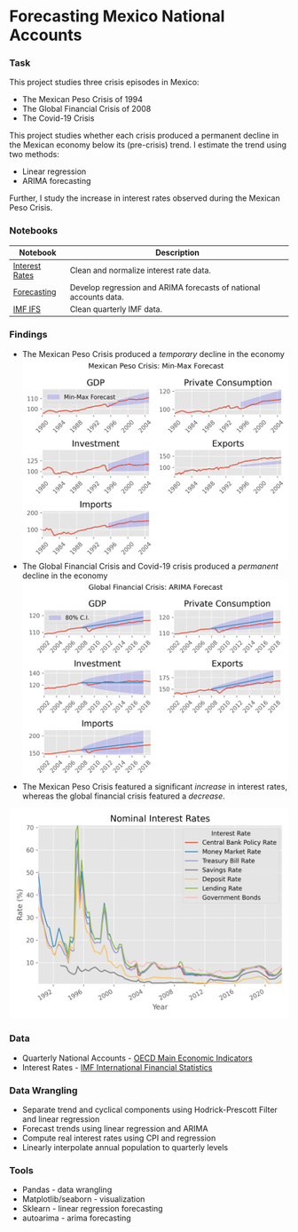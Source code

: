 # Forecasting Mexico National Accounts
### Task
This project studies three crisis episodes in Mexico:
- The Mexican Peso Crisis of 1994
- The Global Financial Crisis of 2008
- The Covid-19 Crisis

This project studies whether each crisis produced a permanent decline in the Mexican economy below its (pre-crisis) trend. I estimate the trend using two methods:
- Linear regression
- ARIMA forecasting

Further, I study the increase in interest rates observed during the Mexican Peso Crisis.

### Notebooks
| Notebook                                              | Description                                                       |
| ----------------------------------------------------- | ----------------------------------------------------------------- |
| [Interest Rates](./notebooks/01_interest_rates.ipynb) | Clean and normalize interest rate data.                           |
| [Forecasting](./notebooks/02_forecasting.ipynb)       | Develop regression and ARIMA forecasts of national accounts data. |
| [IMF IFS](./notebooks/02_imf_ifs.ipynb)               | Clean quarterly IMF data.                                         |

### Findings
- The Mexican Peso Crisis produced a *temporary* decline in the economy
![blah](./fig/mpc_regression.png)
- The Global Financial Crisis and Covid-19 crisis produced a *permanent* decline in the economy
![blah](./fig/gfc_arima.png)
- The Mexican Peso Crisis featured a significant *increase* in interest rates, whereas the global financial crisis featured a *decrease*.

![blah](./fig/nominal_rates.png)

### Data
- Quarterly National Accounts - [OECD Main Economic Indicators](https://www.oecd.org/sdd/oecdmaineconomicindicatorsmei.htm)
- Interest Rates - [IMF International Financial Statistics](https://data.imf.org/?sk=4c514d48-b6ba-49ed-8ab9-52b0c1a0179b)

### Data Wrangling
- Separate trend and cyclical components using Hodrick-Prescott Filter and linear regression
- Forecast trends using linear regression and ARIMA
- Compute real interest rates using CPI and regression
- Linearly interpolate annual population to quarterly levels

### Tools
- Pandas - data wrangling
- Matplotlib/seaborn - visualization
- Sklearn - linear regression forecasting
- autoarima - arima forecasting